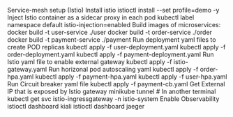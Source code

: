 Service-mesh setup (Istio)
	Install istio
		istioctl install --set profile=demo -y
	Inject Istio container as a sidecar proxy in each pod
		kubectl label namespace default istio-injection=enabled
	Build images of microservices:
		docker build -t user-service ./user
		docker build -t order-service ./order
		docker build -t payment-service ./payment
	Run deployment yaml files to create POD replicas
		kubectl apply -f user-deployment.yaml
		kubectl apply -f order-deployment.yaml
		kubectl apply -f payment-deployment.yaml
	Run Istio yaml file to enable external gateway
		kubectl apply -f istio-gateway.yaml
	Run horizonal pod autoscaling yaml 
		kubectl apply -f order-hpa.yaml
		kubectl apply -f payment-hpa.yaml
		kubectl apply -f user-hpa.yaml
	Run Circuit breaker yaml file
		kubectl apply -f payment-cb.yaml
	Get External IP that is exposed by Istio gateway
		minikube tunnel
		# In another terminal
		kubectl get svc istio-ingressgateway -n istio-system
	Enable Observability
		istioctl dashboard kiali
		istioctl dashboard jaeger
